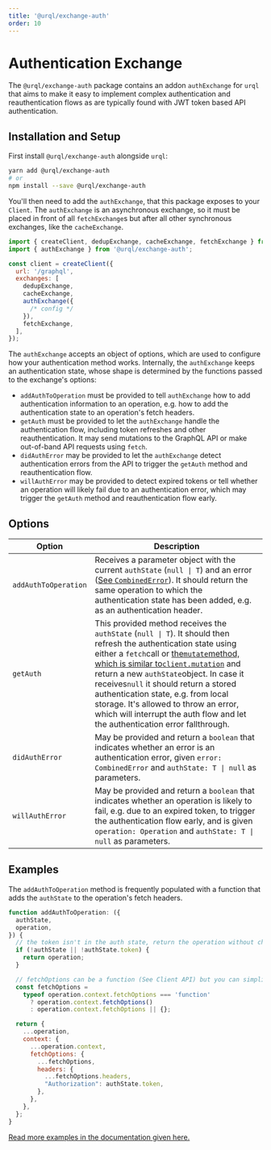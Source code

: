 ```yaml
---
title: '@urql/exchange-auth'
order: 10
---
```


# Authentication Exchange

The `@urql/exchange-auth` package contains an addon `authExchange` for `urql` that aims to make it
easy to implement complex authentication and reauthentication flows as are typically found with JWT
token based API authentication.

## Installation and Setup

First install `@urql/exchange-auth` alongside `urql`:

```sh
yarn add @urql/exchange-auth
# or
npm install --save @urql/exchange-auth
```

You'll then need to add the `authExchange`, that this package exposes to your `Client`. The
`authExchange` is an asynchronous exchange, so it must be placed in front of all `fetchExchange`s
but after all other synchronous exchanges, like the `cacheExchange`.

```js
import { createClient, dedupExchange, cacheExchange, fetchExchange } from 'urql';
import { authExchange } from '@urql/exchange-auth';

const client = createClient({
  url: '/graphql',
  exchanges: [
    dedupExchange,
    cacheExchange,
    authExchange({
      /* config */
    }),
    fetchExchange,
  ],
});
```

The `authExchange` accepts an object of options, which are used to configure how your
authentication method works. Internally, the `authExchange` keeps an authentication state, whose
shape is determined by the functions passed to the exchange's options:

- `addAuthToOperation` must be provided to tell `authExchange` how to add authentication information
  to an operation, e.g. how to add the authentication state to an operation's fetch headers.
- `getAuth` must be provided to let the `authExchange` handle the authentication flow, including
  token refreshes and other reauthentication. It may send mutations to the GraphQL API or make
  out-of-band API requests using `fetch`.
- `didAuthError` may be provided to let the `authExchange` detect authentication errors from the API
  to trigger the `getAuth` method and reauthentication flow.
- `willAuthError` may be provided to detect expired tokens or tell whether an operation will likely
  fail due to an authentication error, which may trigger the `getAuth` method and reauthentication
  flow early.

## Options

| Option               | Description                                                                                                                                                                                                                                                                                                                                                                                                                                                                            |
| -------------------- | -------------------------------------------------------------------------------------------------------------------------------------------------------------------------------------------------------------------------------------------------------------------------------------------------------------------------------------------------------------------------------------------------------------------------------------------------------------------------------------- |
| `addAuthToOperation` | Receives a parameter object with the current `authState` (`null \| T`) and an error ([See `CombinedError`](./core.md#combinederror)). It should return the same operation to which the authentication state has been added, e.g. as an authentication header.                                                                                                                                                                                                                          |
| `getAuth`            | This provided method receives the `authState` (`null \| T`). It should then refresh the authentication state using either a `fetch`call or [the`mutate`method, which is similar to`client.mutation`](./core.md#clientmutation) and return a new `authState`object. In case it receives`null` it should return a stored authentication state, e.g. from local storage. It's allowed to throw an error, which will interrupt the auth flow and let the authentication error fallthrough. |
| `didAuthError`       | May be provided and return a `boolean` that indicates whether an error is an authentication error, given `error: CombinedError` and `authState: T \| null` as parameters.                                                                                                                                                                                                                                                                                                              |
| `willAuthError`      | May be provided and return a `boolean` that indicates whether an operation is likely to fail, e.g. due to an expired token, to trigger the authentication flow early, and is given `operation: Operation` and `authState: T \| null` as parameters.                                                                                                                                                                                                                                    |

## Examples

The `addAuthToOperation` method is frequently populated with a function that adds the `authState` to
the operation's fetch headers.

```js
function addAuthToOperation: ({
  authState,
  operation,
}) {
  // the token isn't in the auth state, return the operation without changes
  if (!authState || !authState.token) {
    return operation;
  }

  // fetchOptions can be a function (See Client API) but you can simplify this based on usage
  const fetchOptions =
    typeof operation.context.fetchOptions === 'function'
      ? operation.context.fetchOptions()
      : operation.context.fetchOptions || {};

  return {
    ...operation,
    context: {
      ...operation.context,
      fetchOptions: {
        ...fetchOptions,
        headers: {
          ...fetchOptions.headers,
          "Authorization": authState.token,
        },
      },
    },
  };
}
```

[Read more examples in the documentation given here.](https://github.com/FormidableLabs/urql/tree/main/exchanges/auth#quick-start-guide)
